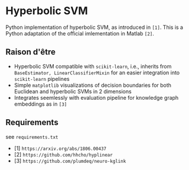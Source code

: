 # Hyperbolic SVM

Python implementation of hyperbolic SVM, as introduced in `[1]`. This is a Python
adaptation of the official imlementation in Matlab `[2]`. 

## Raison d'être

* Hyperbolic SVM compatible with `scikit-learn`, i.e., inherits from
  `BaseEstimator, LinearClassifierMixin` for an easier integration into
  `scikit-learn` pipelines
* Simple `matplotlib` visualizations of decision boundaries for both Euclidean
  and hyperbolic SVMs in 2 dimensions
* Integrates seemlessly with evaluation pipeline for knowledge graph embeddings
  as in `[3]`

## Requirements

see `requirements.txt`

* [1] `https://arxiv.org/abs/1806.00437`
* [2] `https://github.com/hhcho/hyplinear`
* [3] `https://github.com/plumdeq/neuro-kglink`
